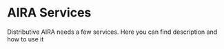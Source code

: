# AIRA Services

Distributive AIRA needs a few services. Here you can find description and how to use it
